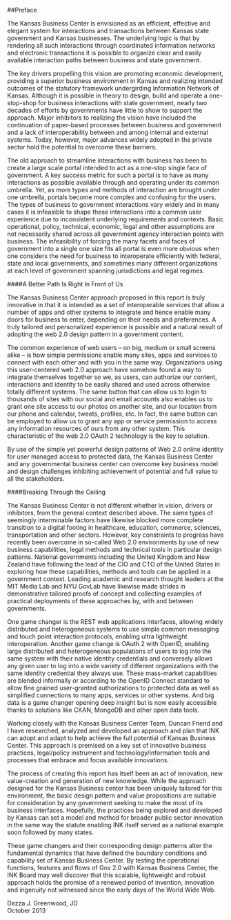 ##Preface

The Kansas Business Center is envisioned as an efficient, effective and elegant system for interactions and transactions between Kansas state government and Kansas businesses. The underlying logic is that by rendering all such interactions through coordinated information networks and electronic transactions it is possible to organize clear and easily available interaction paths between business and state government.

The key drivers propelling this vision are promoting economic development, providing a superior business environment in Kansas and realizing intended outcomes of the statutory framework undergirding Information Network of Kansas. Although it is possible in theory to design, build and operate a one-stop-shop for business interactions with state government, nearly two decades of efforts by governments have little to show to support the approach. Major inhibitors to realizing the vision have included the continuation of paper-based processes between business and government and a lack of interoperability between and among internal and external systems. Today, however, major advances widely adopted in the private sector hold the potential to overcome these barriers.

The old approach to streamline interactions with business has been to create a large scale portal intended to act as a one-stop single face of government. A key success metric for such a portal is to have as many interactions as possible available through and operating under its common umbrella. Yet, as more types and methods of interaction are brought under one umbrella, portals become more complex and confusing for the users. The types of business to government interactions vary widely and in many cases it is infeasible to shape these interactions into a common user experience due to inconsistent underlying requirements and contexts. Basic operational, policy, technical, economic, legal and other assumptions are not necessarily shared across all government agency interaction points with business. The infeasibility of forcing the many facets and faces of government into a single one size fits all portal is even more obvious when one considers the need for business to interoperate efficiently with federal, state and local governments, and sometimes many different organizations at each level of government spanning jurisdictions and legal regimes.

####A Better Path Is Right In Front of Us

The Kansas Business Center approach proposed in this report is truly innovative in that it is intended as a set of interoperable services that allow a number of apps and other systems to integrate and hence enable many doors for business to enter, depending on their needs and preferences. A truly tailored and personalized experience is possible and a natural result of adopting the web 2.0 design pattern in a government content.

The common experience of web users – on big, medium or small screens alike – is how simple permissions enable many sites, apps and services to connect with each other and with you in the same way. Organizations using this user-centered web 2.0 approach have somehow found a way to integrate themselves together so we, as users, can authorize our content, interactions and identity to be easily shared and used across otherwise totally different systems. The same button that can allow us to login to thousands of sites with our social and email accounts also enables us to grant one site access to our photos on another site, and our location from our phone and calendar, tweets, profiles, etc. In fact, the same button can be employed to allow us to grant any app or service permission to access any information resources of ours from any other system. This characteristic of the web 2.0 OAuth 2 technology is the key to solution.

By use of the simple yet powerful design patterns of Web 2.0 online identity for user managed access to protected data, the Kansas Business Center and any governmental business center can overcome key business model and design challenges inhibiting achievement of potential and full value to all the stakeholders.

####Breaking Through the Ceiling

The Kansas Business Center is not different whether in vision, drivers or inhibitors, from the general context described above. The same types of seemingly interminable factors have likewise blocked more complete transition to a digital footing in healthcare, education, commerce, sciences, transportation and other sectors. However, key constraints to progress have recently been overcome in so-called Web 2.0 environments by use of new business capabilities, legal methods and technical tools in particular design patterns. National governments including the United Kingdom and New Zealand have following the lead of the CIO and CTO of the United States in exploring how these capabilities, methods and tools can be applied in a government context. Leading academic and research thought leaders at the MIT Media Lab and NYU GovLab have likewise made strides in demonstrative tailored proofs of concept and collecting examples of practical deployments of these approaches by, with and between governments.

One game changer is the REST web applications interfaces, allowing widely distributed and heterogeneous systems to use simple common messaging and touch point interaction protocols, enabling ultra lightweight interoperation. Another game change is OAuth 2 with OpenID, enabling large distributed and heterogeneous populations of users to log into the same system with their native identity credentials and conversely allows any given user to log into a wide variety of different organizations with the same identity credential they always use. These mass-market capabilities are blended informally or according to the OpenID Connect standard to allow fine grained user-granted authorizations to protected data as well as simplified connections to many apps, services or other systems. And big data is a game changer opening deep insight but is now easily accessible thanks to solutions like CKAN, MongoDB and other open data tools.

Working closely with the Kansas Business Center Team, Duncan Friend and I have researched, analyzed and developed an approach and plan that INK can adopt and adapt to help achieve the full potential of Kansas Business Center. This approach is premised on a key set of innovative business practices, legal/policy instrument and technology/information tools and processes that embrace and focus available innovations.

The process of creating this report has itself been an act of innovation, new value-creation and generation of new knowledge. While the approach designed for the Kansas Business center has been uniquely tailored for this environment, the basic design pattern and value propositions are suitable for consideration by any government seeking to make the most of its business interfaces. Hopefully, the practices being explored and developed by Kansas can set a model and method for broader public sector innovation in the same way the statute enabling INK itself served as a national example soon followed by many states.

These game changers and their corresponding design patterns alter the fundamental dynamics that have defined the boundary conditions and capability set of Kansas Business Center. By testing the operational functions, features and flows of Gov 2.0 with Kansas Business Center, the INK Board may well discover that this scalable, lightweight and robust approach holds the promise of a renewed period of invention, innovation and ingenuity not witnessed since the early days of the World Wide Web.

Dazza J. Greenwood, JD  
October 2013

